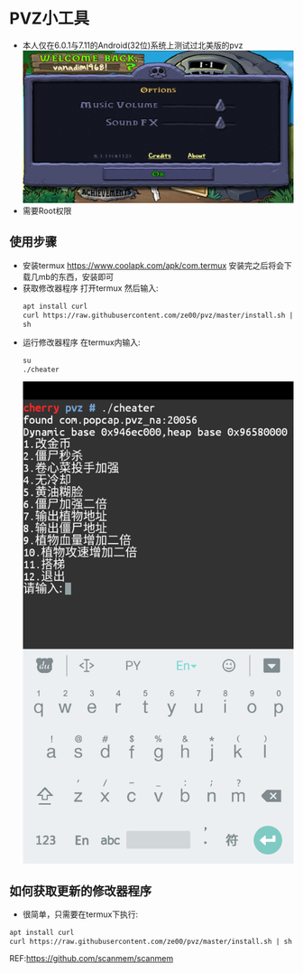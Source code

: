 # PVZ小工具
  * 本人仅在6.0.1与7.11的Android(32位)系统上测试过北美版的pvz
    ![pvz](doc/pvz.png)
  * 需要Root权限
## 使用步骤
  * 安装termux
    https://www.coolapk.com/apk/com.termux
    安装完之后将会下载几mb的东西，安装即可
  * 获取修改器程序
    打开termux
    然后输入:
    ```
    apt install curl
    curl https://raw.githubusercontent.com/ze00/pvz/master/install.sh | sh
    ```
  * 运行修改器程序
    在termux内输入:
    ```
    su
    ./cheater
    ```
    ![cheater](doc/cheater.png)
## 如何获取更新的修改器程序
  * 很简单，只需要在termux下执行:
  ```
  apt install curl
  curl https://raw.githubusercontent.com/ze00/pvz/master/install.sh | sh
  ```
REF:https://github.com/scanmem/scanmem
